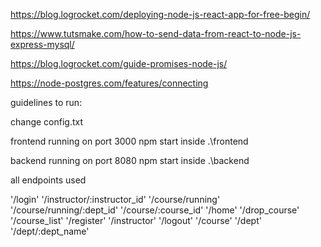 https://blog.logrocket.com/deploying-node-js-react-app-for-free-begin/

https://www.tutsmake.com/how-to-send-data-from-react-to-node-js-express-mysql/


https://blog.logrocket.com/guide-promises-node-js/


https://node-postgres.com/features/connecting


guidelines to run:

change config.txt 

frontend running on port 3000
npm start inside .\frontend

backend running on port 8080
npm start inside .\backend



all endpoints used

'/login'
'/instructor/:instructor_id'
'/course/running'
'/course/running/:dept_id'
'/course/:course_id'
'/home'
'/drop_course'
'/course_list'
'/register'
'/instructor'
'/logout'
'/course'
'/dept'
'/dept/:dept_name'